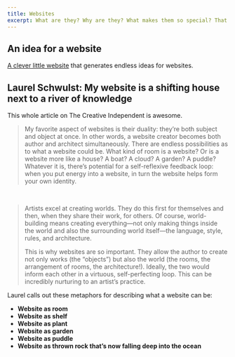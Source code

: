 ```yaml
---
title: Websites
excerpt: What are they? Why are they? What makes them so special? That's what I am trying to answer here.
---
```


## An idea for a website

[A clever little website](https://anideafora.website) that generates endless ideas for websites.

## Laurel Schwulst: My website is a shifting house next to a river of knowledge

<Bookmark url='https://thecreativeindependent.com/people/laurel-schwulst-my-website-is-a-shifting-house-next-to-a-river-of-knowledge-what-could-yours-be/' />

This whole article on The Creative Independent is awesome. 

> My favorite aspect of websites is their duality: they’re both subject and object at once. In other words, a website creator becomes both author and architect simultaneously. There are endless possibilities as to what a website could be. What kind of room is a website? Or is a website more like a house? A boat? A cloud? A garden? A puddle? Whatever it is, there’s potential for a self-reflexive feedback loop: when you put energy into a website, in turn the website helps form your own identity.

<br />  

> Artists excel at creating worlds. They do this first for themselves and then, when they share their work, for others. Of course, world-building means creating everything—not only making things inside the world and also the surrounding world itself—the language, style, rules, and architecture.    
>  
> This is why websites are so important. They allow the author to create not only works (the “objects”) but also the world (the rooms, the arrangement of rooms, the architecture!). Ideally, the two would inform each other in a virtuous, self-perfecting loop. This can be incredibly nurturing to an artist’s practice.

Laurel calls out these metaphors for describing what a website can be:
- **Website as room**
- **Website as shelf**
- **Website as plant**
- **Website as garden**
- **Website as puddle**
- **Website as thrown rock that’s now falling deep into the ocean**